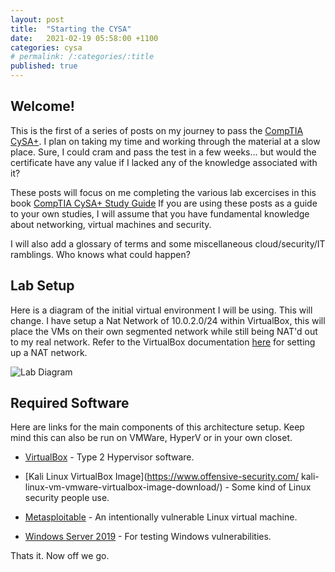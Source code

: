 ```yaml
---
layout: post
title:  "Starting the CYSA"
date:   2021-02-19 05:58:00 +1100
categories: cysa 
# permalink: /:categories/:title
published: true
---
```


## Welcome! 

This is the first of a series of posts on my journey to pass the [CompTIA CySA+](https://www.comptia.org/certifications/cybersecurity-analyst).
I plan on taking my time and working through the material at a slow place. Sure, I could 
cram and pass the test in a few weeks... but would the certificate have any value if I lacked any of the knowledge associated with it?

These posts will focus on me completing the various lab excercises in this book [CompTIA CySA+ Study Guide](https://www.amazon.com.au/CompTIA-CySA-Study-Guide-CS0-001/dp/1119348978)
If you are using these posts as a guide to your own studies, I will assume that you have fundamental knowledge about networking, virtual machines and security. 

I will also add a glossary of terms and some miscellaneous cloud/security/IT ramblings.
Who knows what could happen? 

## Lab Setup

Here is a diagram of the initial virtual environment I will be using. This will change. I have setup a Nat Network of 10.0.2.0/24 within VirtualBox, this will place the
VMs on their own segmented network while still being NAT'd out to my real network. Refer to the VirtualBox documentation [here](https://www.virtualbox.org/manual/ch01.html#globalsettings) for setting up a NAT network. 

![Lab Diagram](/cyber_blog/assets/img/labdiagram.png)

## Required Software

Here are links for the main components of this architecture setup. Keep mind this can also
be run on VMWare, HyperV or in your own closet.

* [VirtualBox](https://www.virtualbox.org/wiki/Downloads) - Type 2 Hypervisor software.

* [Kali Linux VirtualBox Image](https://www.offensive-security.com/ kali-linux-vm-vmware-virtualbox-image-download/) - Some kind of Linux security people use.

* [Metasploitable](https://sourceforge.net/projects/metasploitable/) - An intentionally vulnerable Linux virtual machine.

* [Windows Server 2019](https://www.microsoft.com/en-AU/windows-server/trial) - For testing Windows vulnerabilities.

Thats it. Now off we go. 